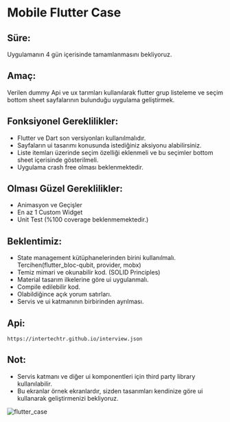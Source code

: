# Mobile Flutter Case 

## Süre: 
Uygulamanın 4 gün içerisinde tamamlanmasını bekliyoruz. 

## Amaç: 
Verilen dummy Api ve ux tarımları kullanılarak flutter grup listeleme ve seçim bottom sheet sayfalarının bulunduğu uygulama geliştirmek. 


## Fonksiyonel  Gereklilikler: 
- Flutter ve Dart son versiyonları kullanılmalıdır.
- Sayfaların ui tasarımı konusunda istediğiniz aksiyonu alabilirsiniz. 
- Liste itemları üzerinde seçim özelliği eklenmeli ve bu seçimler bottom sheet içerisinde gösterilmeli. 
- Uygulama crash free olması beklenmektedir.


## Olması Güzel Gereklilikler: 
- Animasyon ve Geçişler
- En az 1 Custom Widget 
- Unit Test (%100 coverage beklenmemektedir.)

## Beklentimiz: 
- State management kütüphanelerinden birini kullanılmalı. Tercihen(flutter_bloc-qubit, provider, mobx)
- Temiz mimari ve okunabilir kod. (SOLID Principles)
- Material tasarım ilkelerine göre ui uygulanmalı. 
- Compile edilebilir kod. 
- Olabildiğince açık yorum satırları. 
- Servis ve ui katmanının birbirinden ayrılması. 

## Api: 
```
https://intertechtr.github.io/interview.json
```

## Not: 
- Servis katmanı ve diğer ui komponentleri için third party library kullanılabilir.
- Bu ekranlar örnek ekranlardır, sizden tasarımları kendinize göre ui kullanarak geliştirmenizi bekliyoruz.  


![flutter_case](https://github.com/neohubtech/flutter_case_emirhanozgelis/assets/5588840/7957e788-02ab-4178-80c6-ef9898b4f040)
